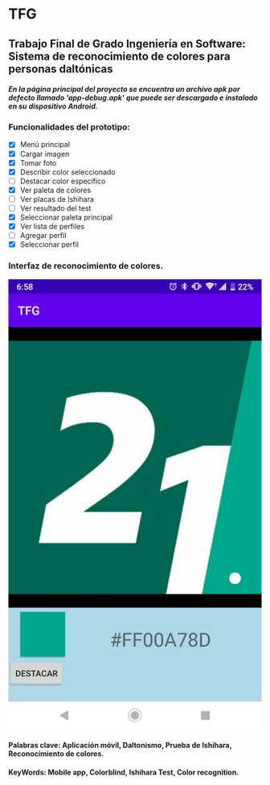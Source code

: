 # TFG
## Trabajo Final de Grado Ingeniería en Software: Sistema de reconocimiento de colores para personas daltónicas

#### *En la página principal del proyecto se encuentra un archivo apk por defecto llamado 'app-debug.apk' que puede ser descargado e instalado en su dispositivo Android.*

### Funcionalidades del prototipo:
- [x] Menú principal
- [x] Cargar imagen
- [x] Tomar foto
- [x] Describir color seleccionado
- [ ] Destacar color específico
- [x] Ver paleta de colores
- [ ] Ver placas de Ishihara
- [ ] Ver resultado del test
- [x] Seleccionar paleta principal
- [x] Ver lista de perfiles
- [ ] Agregar perfil
- [x] Seleccionar perfil

### Interfaz de reconocimiento de colores.
![alt text](https://github.com/PonceDiego/TFG/blob/master/readMeImages/InterfazAplicacion.png)


#### Palabras clave: Aplicación móvil, Daltonismo, Prueba de Ishihara, Reconocimiento de colores.
#### KeyWords: Mobile app, Colorblind, Ishihara Test, Color recognition.
